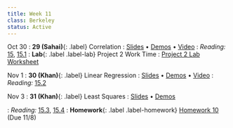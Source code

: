 ```yaml
---
title: Week 11
class: Berkeley
status: Active
---
```


Oct 30
: **29 (Sahai)**{: .label} Correlation
  : [Slides](https://docs.google.com/presentation/d/1oKzziuyDXis1eTdmsN8m5t2BHwfsUGRWc5iqeOcc-mM/edit?usp=sharing) &#8226; [Demos](https://data8.datahub.berkeley.edu/hub/user-redirect/git-pull?repo=https%3A%2F%2Fgithub.com%2Fdata-8%2Fmaterials-fa23&urlpath=tree%2Fmaterials-fa23%2Flec%2Flec29%2Flec29.ipynb&branch=main) &#8226; [Video](https://bcourses.berkeley.edu/courses/1528314/external_tools/78985)
: *Reading:* [15](https://inferentialthinking.com/chapters/15/Prediction.html), [15.1](https://inferentialthinking.com/chapters/15/1/Correlation.html)
: **Lab**{: .label .label-lab} Project 2 Work Time
  : [Project 2 Lab Worksheet](https://drive.google.com/file/d/13E60jJT0f4L5P9lL0Xb1sGZZHYHQAlgI/view?usp=drive_link)

Nov 1
: **30 (Khan)**{: .label} Linear Regression
  : [Slides](https://docs.google.com/presentation/d/10XQ4E_7tS4MPB3JFOJgoWiLfouA4I-5WaRTwDfcw9bI/edit?usp=sharing) &#8226; [Demos](https://data8.datahub.berkeley.edu/hub/user-redirect/git-pull?repo=https%3A%2F%2Fgithub.com%2Fdata-8%2Fmaterials-fa23&urlpath=tree%2Fmaterials-fa23%2Flec%2Flec30%2Flec30.ipynb&branch=main) &#8226; [Video](https://bcourses.berkeley.edu/courses/1528314/external_tools/78985)
: *Reading:* [15.2](https://inferentialthinking.com/chapters/15/2/Regression_Line.html)

Nov 3
: **31 (Khan)**{: .label} Least Squares
  : [Slides](https://docs.google.com/presentation/d/14A13oiule3O2K1LfAOTCh8ieRNrF_avdIvS4RuRAEBM/edit?usp=sharing) &#8226; [Demos](https://data8.datahub.berkeley.edu/hub/user-redirect/git-pull?repo=https%3A%2F%2Fgithub.com%2Fdata-8%2Fmaterials-fa23&urlpath=tree%2Fmaterials-fa23%2Flec%2Flec31%2Flec31.ipynb&branch=main)
   <!-- &#8226; [Video](https://bcourses.berkeley.edu/courses/1528314/external_tools/78985) -->
: *Reading:* [15.3](https://inferentialthinking.com/chapters/15/3/Method_of_Least_Squares.html), [15.4](https://inferentialthinking.com/chapters/15/4/Least_Squares_Regression.html)
: **Homework**{: .label .label-homework} [Homework 10](https://data8.datahub.berkeley.edu/hub/user-redirect/git-pull?repo=https%3A%2F%2Fgithub.com%2Fdata-8%2Fmaterials-fa23&urlpath=tree%2Fmaterials-fa23%2Fhw%2Fhw10%2Fhw10.ipynb) (Due 11/8)
